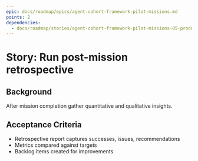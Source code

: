```yaml
---
epic: docs/roadmap/epics/agent-cohort-framework-pilot-missions.md
points: 2
dependencies:
  - docs/roadmap/stories/agent-cohort-framework-pilot-missions-05-production-launch.md
---
```

# Story: Run post-mission retrospective

## Background
After mission completion gather quantitative and qualitative insights.

## Acceptance Criteria
- Retrospective report captures successes, issues, recommendations
- Metrics compared against targets
- Backlog items created for improvements
